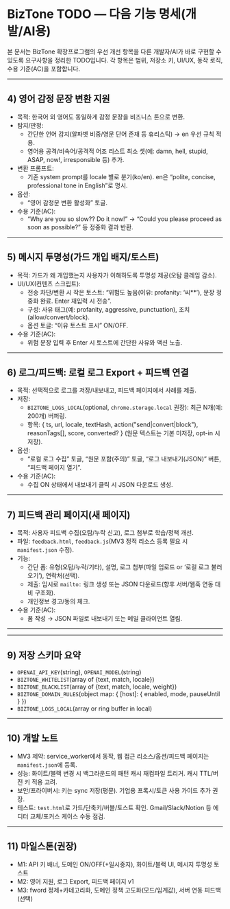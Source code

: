  # BizTone TODO — 다음 기능 명세(개발/AI용)

 본 문서는 BizTone 확장프로그램의 우선 개선 항목을 다른 개발자/AI가 바로 구현할 수 있도록 요구사항을 정리한 TODO입니다. 각 항목은 범위, 저장소 키, UI/UX, 동작 로직, 수용 기준(AC)을 포함합니다.



 ---

 ## 4) 영어 감정 문장 변환 지원
 - 목적: 한국어 외 영어도 동일하게 감정 문장을 비즈니스 톤으로 변환.
 - 탐지/판정:
   - 간단한 언어 감지(알파벳 비중/영문 단어 존재 등 휴리스틱) → en 우선 규칙 적용.
   - 영어용 공격/비속어/공격적 어조 리스트 최소 셋(예: damn, hell, stupid, ASAP, now!, irresponsible 등) 추가.
 - 변환 프롬프트:
   - 기존 system prompt를 locale 별로 분기(ko/en). en은 “polite, concise, professional tone in English”로 명시.
 - 옵션:
   - “영어 감정문 변환 활성화” 토글.
 - 수용 기준(AC):
   - “Why are you so slow?? Do it now!” → “Could you please proceed as soon as possible?” 등 정중화 결과 반환.

 ---

 ## 5) 메시지 투명성(가드 개입 배지/토스트)
 - 목적: 가드가 왜 개입했는지 사용자가 이해하도록 투명성 제공(오탐 클레임 감소).
 - UI/UX(컨텐츠 스크립트):
   - 전송 차단/변환 시 작은 토스트: “위험도 높음(이유: profanity: ‘씨**’), 문장 정중화 완료. Enter 재입력 시 전송”.
   - 구성: 사유 태그(예: profanity, aggressive, punctuation), 조치(allow/convert/block).
   - 옵션 토글: “이유 토스트 표시” ON/OFF.
 - 수용 기준(AC):
   - 위험 문장 입력 후 Enter 시 토스트에 간단한 사유와 액션 노출.

 ---

 ## 6) 로그/피드백: 로컬 로그 Export + 피드백 연결
 - 목적: 선택적으로 로그를 저장/내보내고, 피드백 페이지에서 사례를 제출.
 - 저장:
   - `BIZTONE_LOGS_LOCAL`(optional, `chrome.storage.local` 권장): 최근 N개(예: 200개) 버퍼링.
   - 항목: { ts, url, locale, textHash, action("send|convert|block"), reasonTags[], score, converted? } (원문 텍스트는 기본 미저장, opt-in 시 저장).
 - 옵션:
   - “로컬 로그 수집” 토글, “원문 포함(주의)” 토글, “로그 내보내기(JSON)” 버튼, “피드백 페이지 열기”.
 - 수용 기준(AC):
   - 수집 ON 상태에서 내보내기 클릭 시 JSON 다운로드 생성.

 ---

 ## 7) 피드백 관리 페이지(새 페이지)
 - 목적: 사용자 피드백 수집(오탐/누락 신고), 로그 첨부로 학습/정책 개선.
 - 파일: `feedback.html`, `feedback.js`(MV3 정적 리소스 등록 필요 시 `manifest.json` 수정).
 - 기능:
   - 간단 폼: 유형(오탐/누락/기타), 설명, 로그 첨부(파일 업로드 or ‘로컬 로그 불러오기’), 연락처(선택).
   - 제출: 임시로 `mailto:` 링크 생성 또는 JSON 다운로드(향후 서버/웹훅 연동 대비 구조화).
   - 개인정보 경고/동의 체크.
 - 수용 기준(AC):
   - 폼 작성 → JSON 파일로 내보내기 또는 메일 클라이언트 열림.

 ---


 ---

 ## 9) 저장 스키마 요약
 - `OPENAI_API_KEY`(string), `OPENAI_MODEL`(string)
 - `BIZTONE_WHITELIST`(array of {text, match, locale})
 - `BIZTONE_BLACKLIST`(array of {text, match, locale, weight})
 - `BIZTONE_DOMAIN_RULES`(object map: { [host]: { enabled, mode, pauseUntil } })
 - `BIZTONE_LOGS_LOCAL`(array or ring buffer in local)

 ---

 ## 10) 개발 노트
 - MV3 제약: service_worker에서 동작, 웹 접근 리소스/옵션/피드백 페이지는 `manifest.json`에 등록.
 - 성능: 화이트/블랙 변경 시 백그라운드의 패턴 캐시 재컴파일 트리거. 캐시 TTL/버전 키 적용 고려.
 - 보안/프라이버시: 키는 sync 저장(평문). 기업용 프록시/토큰 사용 가이드 추가 권장.
 - 테스트: `test.html`로 가드/단축키/버블/토스트 확인. Gmail/Slack/Notion 등 에디터 교체/포커스 케이스 수동 점검.

 ---

 ## 11) 마일스톤(권장)
 - M1: API 키 배너, 도메인 ON/OFF(+일시중지), 화이트/블랙 UI, 메시지 투명성 토스트
 - M2: 영어 지원, 로그 Export, 피드백 페이지 v1
 - M3: fword 정제+카테고리화, 도메인 정책 고도화(모드/임계값), 서버 연동 피드백(선택)

